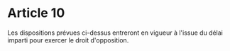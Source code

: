 # Article 10

 Les dispositions prévues ci-dessus entreront en vigueur à l'issue du délai imparti pour exercer le droit d'opposition.

  
